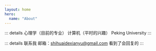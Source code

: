 ```yaml
---
layout: home
hero:
  name: "About" 
---
```


::: details 
心理学（目前的专业）
计算机（平时的兴趣）
Peking University
:::

::: details 联系我
邮箱：shihuaidexianyu@gmail.com
看到了会回复的
:::